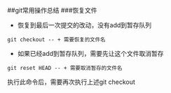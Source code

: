 ##git常用操作总结
###恢复文件
- 恢复到最后一次提交的改动，没有add到暂存队列
<pre><code>git checkout -- + 需要恢复的文件名</code></pre>
- 如果已经add到暂存队列，需要先让这个文件取消暂存
<pre><code>git reset HEAD -- + 需要取消暂存的文件名</code></pre>
执行此命令后，需要再次执行上述git checkout



	
